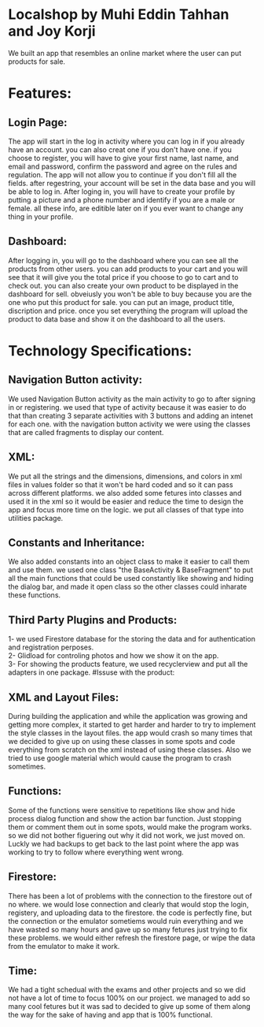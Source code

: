 # Localshop by Muhi Eddin Tahhan and Joy Korji
We built an app that resembles an online market where the user can put products for sale.  
# Features:
## Login Page:
The app will start in the log in activity where you can log in if you already have an account. you can also creat one if you don't have one. if you choose to register, you will have to give your first name, last name, and email and password, confirm the password and agree on the rules and regulation. The app will not allow you to continue if you don't fill all the fields. after regestring, your account will be set in the data base and you will be able to log in. After loging in, you will have to create your profile by putting a picture and a phone number and identify if you are a male or female. all these info, are editible later on if you ever want to change any thing in your profile.
## Dashboard:
After logging in, you will go to the dashboard where you can see all the products from other users. you can add products to your cart and you will see that it will give you the total price if you choose to go to cart and to check out. you can also create your own product to be displayed in the dashboard for sell. obveiusly you won't be able to buy because you are the one who put this product for sale. you can put an image, product title, discription and price. once you set everything the program will upload the product to data base and show it on the dashboard to all the users.
# Technology Specifications:
## Navigation Button activity:
We used Navigation Button activity as the main activity to go to after signing in or registering. we used that type of activity because it was easier to do that than creating 3 separate activities with 3 buttons and adding an intenet for each one. with the navigation button activity we were using the classes that are called fragments to display our content.
## XML:
We put all the strings and the dimensions, dimensions, and colors in xml files in values folder so that it won't be hard coded and so it can pass across different platforms. we also added some fetures into classes and used it in the xml so it would be easier and reduce the time to design the app and focus more time on the logic. we put all classes of that type into utilities package.
## Constants and Inheritance:
We also added constants into an object class to make it easier to call them and use them. we used one class "the BaseActivity & BaseFragment" to put all the main functions that could be used constantly like showing and hiding the dialog bar, and made it open class so the other classes could inharate these functions.
## Third Party Plugins and Products:
1- we used Firestore database for the storing the data and for authentication and registration perposes.  
2- Glidload for controling photos and how we show it on the app.  
3- For showing the products feature, we used recyclerview and put all the adapters in one package.
#Issuse with the product:
## XML and Layout Files:
During building the application and while the application was growing and getting more complex, it started to get harder and harder to try to implement the style classes in the layout files. the app would crash so many times that we decided to give up on using these classes in some spots and code everything from scratch on the xml instead of using these classes. Also we tried to use google material which would cause the program to crash sometimes.
## Functions: 
Some of the functions were sensitive to repetitions like show and hide process dialog function and show the action bar function. Just stopping them or comment them out in some spots, would make the program works. so we did not bother figuering out why it did not work, we just moved on. Luckly we had backups to get back to the last point where the app was working to try to follow where everything went wrong.
## Firestore:
There has been a lot of problems with the connection to the firestore out of no where. we would lose connection and clearly that would stop the login, registery, and uploading data to the firestore. the code is perfectly fine, but the connection or the emulator sometiems would ruin everything and we have wasted so many hours and gave up so many fetures just trying to fix these problems. we would either refresh the firestore page, or wipe the data from the emulator to make it work.
## Time:
We had a tight schedual with the exams and other projects and so we did not have a lot of time to focus 100% on our project. we managed to add so many cool fetures but it was sad to decided to give up some of them along the way for the sake of having and app that is 100% functional.

